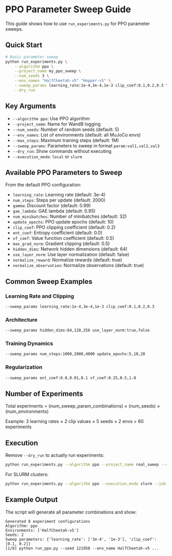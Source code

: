 # PPO Parameter Sweep Guide

This guide shows how to use `run_experiments.py` for PPO parameter sweeps.

## Quick Start

```bash
# Basic parameter sweep
python run_experiments.py \
    --algorithm ppo \
    --project_name my_ppo_sweep \
    --num_seeds 3 \
    --env_names "HalfCheetah-v5" "Hopper-v5" \
    --sweep_params learning_rate:1e-4,3e-4,1e-3 clip_coef:0.1,0.2,0.3 \
    --dry_run
```

## Key Arguments

- `--algorithm ppo`: Use PPO algorithm
- `--project_name`: Name for WandB logging
- `--num_seeds`: Number of random seeds (default: 5)
- `--env_names`: List of environments (default: all MuJoCo envs)
- `--max_steps`: Maximum training steps (default: 1M)
- `--sweep_params`: Parameters to sweep in format `param:val1,val2,val3`
- `--dry_run`: Show commands without executing
- `--execution_mode`: `local` or `slurm`

## Available PPO Parameters to Sweep

From the default PPO configuration:
- `learning_rate`: Learning rate (default: 3e-4)
- `num_steps`: Steps per update (default: 2000)
- `gamma`: Discount factor (default: 0.99)
- `gae_lambda`: GAE lambda (default: 0.95)
- `num_minibatches`: Number of minibatches (default: 32)
- `update_epochs`: PPO update epochs (default: 10)
- `clip_coef`: PPO clipping coefficient (default: 0.2)
- `ent_coef`: Entropy coefficient (default: 0.0)
- `vf_coef`: Value function coefficient (default: 0.5)
- `max_grad_norm`: Gradient clipping (default: 0.5)
- `hidden_dims`: Network hidden dimensions (default: 64)
- `use_layer_norm`: Use layer normalization (default: false)
- `normalize_reward`: Normalize rewards (default: true)
- `normalize_observation`: Normalize observations (default: true)

## Common Sweep Examples

### Learning Rate and Clipping
```bash
--sweep_params learning_rate:1e-4,3e-4,1e-3 clip_coef:0.1,0.2,0.3
```

### Architecture
```bash
--sweep_params hidden_dims:64,128,256 use_layer_norm:true,false
```

### Training Dynamics
```bash
--sweep_params num_steps:1000,2000,4000 update_epochs:5,10,20
```

### Regularization
```bash
--sweep_params ent_coef:0.0,0.01,0.1 vf_coef:0.25,0.5,1.0
```

## Number of Experiments

Total experiments = (num_sweep_param_combinations) × (num_seeds) × (num_environments)

Example: 3 learning rates × 2 clip values × 5 seeds × 2 envs = 60 experiments

## Execution

Remove `--dry_run` to actually run experiments:
```bash
python run_experiments.py --algorithm ppo --project_name real_sweep --sweep_params learning_rate:3e-4,1e-3
```

For SLURM clusters:
```bash
python run_experiments.py --algorithm ppo --execution_mode slurm --job_script job_file_julia.sh --sweep_params learning_rate:1e-4,3e-4
```

## Example Output

The script will generate all parameter combinations and show:
```
Generated 8 experiment configurations
Algorithm: ppo
Environments: ['HalfCheetah-v5']
Seeds: 2
Sweep parameters: {'learning_rate': ['3e-4', '1e-3'], 'clip_coef': [0.1, 0.2]}
[1/8] python run_ppo.py --seed 121958 --env_name HalfCheetah-v5 ...
``` 